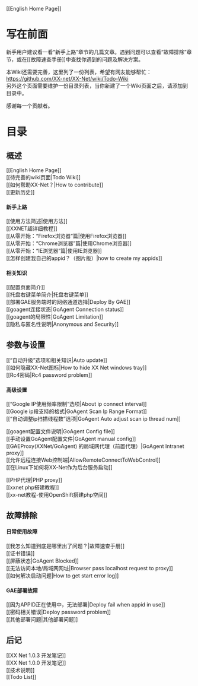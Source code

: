 [[English Home Page]]
# 写在前面
新手用户建议看一看“新手上路”章节的几篇文章。遇到问题可以查看“故障排除”章节，或在[[故障速查手册]]中查找你遇到的问题及解决方案。<br>

本Wiki还需要完善，这里列了一份列表，希望有网友能够帮忙：  
https://github.com/XX-net/XX-Net/wiki/Todo-Wiki  <br>
另外这个页面需要维护一份目录列表，当你新建了一个Wiki页面之后，请添加到目录中。  
 
感谢每一个贡献者。  <br>
# 目录
## 概述
[[English Home Page]]<br>
[[待完善的wiki页面|Todo Wiki]]<br>
[[如何帮助XX-Net？|How to contribute]]<br>
[[更新历史]]<br>
#### 新手上路
[[使用方法简述|使用方法]]<br>
[[XXNET超详细教程]]<br>
[[从零开始：“Firefox浏览器”篇|使用Firefox浏览器]]<br>
[[从零开始：“Chrome浏览器”篇|使用Chrome浏览器]]<br>
[[从零开始：“IE浏览器”篇|使用IE浏览器]]<br>
[[怎样创建我自己的appid？（图片版）|how to create my appids]]<br>
#### 相关知识
[[配置页面简介]]<br>
[[托盘右键菜单简介|托盘右键菜单]]<br>
[[部署GAE服务端时的网络通道选择|Deploy By GAE]]<br>
[[goagent连接状态|GoAgent Connection status]]<br>
[[goagent的局限性|GoAgent Limitation]]<br>
[[隐私与匿名性说明|Anonymous and Security]]<br>
## 参数与设置
[[“自动升级”选项和相关知识|Auto update]]<br>
[[如何隐藏XX-Net图标|How to hide XX Net windows tray]]<br>
[[Rc4密码|Rc4 password problem]]<br>
#### 高级设置
[[“Google IP使用频率限制”选项|About ip connect interval]]<br>
[[Google ip段支持的格式|GoAgent Scan Ip Range Format]]<br>
[[“自动调整ip扫描线程数”选项|GoAgent Auto adjust scan ip thread num]]

[[goagent配置文件说明|GoAgent Config file]]<br>
[[手动设置GoAgent配置文件|GoAgent manual config]]<br>
[[GAEProxy(XXNet/GoAgent) 的局域网代理（前置代理）|GoAgent Intranet proxy]]<br>
[[允许远程连接Web控制端|AllowRemoteConnectToWebControl]]<br>
[[在Linux下如何将XX-Net作为后台服务启动]]

[[PHP代理|PHP proxy]]    
[[xxnet php搭建教程]]      
[[xx-net教程-使用OpenShift搭建php空间]]    
## 故障排除
#### 日常使用故障
[[我怎么知道到底是哪里出了问题？|故障速查手册]]<br>
[[证书错误]]<br>
[[屏蔽状态|GoAgent Blocked]]<br>
[[无法访问本地/局域网网址|Browser pass localhost request to proxy]]<br>
[[如何解决启动问题|How to get start error log]]<br>
#### GAE部署故障
[[因为APPID正在使用中，无法部署|Deploy fail when appid in use]]<br>
[[密码相关错误|Deploy password problem]]<br>
[[其他部署问题|其他部署问题]]<br>
## 后记
[[XX Net 1.0.3 开发笔记]]<br>
[[XX Net 1.0.0 开发笔记]]<br>
[[技术说明]]<br>
[[Todo List]]
